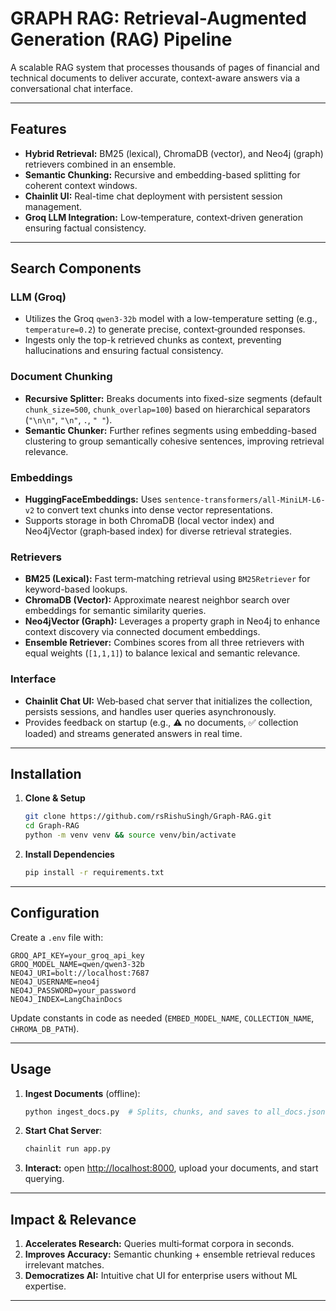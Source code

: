 # GRAPH RAG: Retrieval-Augmented Generation (RAG) Pipeline

A scalable RAG system that processes thousands of pages of financial and technical documents to deliver accurate, context-aware answers via a conversational chat interface.

---

## Features

* **Hybrid Retrieval:** BM25 (lexical), ChromaDB (vector), and Neo4j (graph) retrievers combined in an ensemble.
* **Semantic Chunking:** Recursive and embedding-based splitting for coherent context windows.
* **Chainlit UI:** Real-time chat deployment with persistent session management.
* **Groq LLM Integration:** Low‑temperature, context‑driven generation ensuring factual consistency.

---

## Search Components

### LLM (Groq)

* Utilizes the Groq `qwen3-32b` model with a low-temperature setting (e.g., `temperature=0.2`) to generate precise, context‑grounded responses.
* Ingests only the top-k retrieved chunks as context, preventing hallucinations and ensuring factual consistency.

### Document Chunking

* **Recursive Splitter:** Breaks documents into fixed-size segments (default `chunk_size=500`, `chunk_overlap=100`) based on hierarchical separators (`"\n\n"`, `"\n"`, `.`, `" "`).
* **Semantic Chunker:** Further refines segments using embedding-based clustering to group semantically cohesive sentences, improving retrieval relevance.

### Embeddings

* **HuggingFaceEmbeddings:** Uses `sentence-transformers/all-MiniLM-L6-v2` to convert text chunks into dense vector representations.
* Supports storage in both ChromaDB (local vector index) and Neo4jVector (graph‑based index) for diverse retrieval strategies.

### Retrievers

* **BM25 (Lexical):** Fast term‑matching retrieval using `BM25Retriever` for keyword-based lookups.
* **ChromaDB (Vector):** Approximate nearest neighbor search over embeddings for semantic similarity queries.
* **Neo4jVector (Graph):** Leverages a property graph in Neo4j to enhance context discovery via connected document embeddings.
* **Ensemble Retriever:** Combines scores from all three retrievers with equal weights (`[1,1,1]`) to balance lexical and semantic relevance.

### Interface

* **Chainlit Chat UI:** Web‑based chat server that initializes the collection, persists sessions, and handles user queries asynchronously.
* Provides feedback on startup (e.g., ⚠️ no documents, ✅ collection loaded) and streams generated answers in real time.

---

## Installation

1. **Clone & Setup**

   ```bash
   git clone https://github.com/rsRishuSingh/Graph-RAG.git
   cd Graph-RAG
   python -m venv venv && source venv/bin/activate
   ```

2. **Install Dependencies**

   ```bash
   pip install -r requirements.txt
   ```

---

## Configuration

Create a `.env` file with:

```dotenv
GROQ_API_KEY=your_groq_api_key
GROQ_MODEL_NAME=qwen/qwen3-32b
NEO4J_URI=bolt://localhost:7687
NEO4J_USERNAME=neo4j
NEO4J_PASSWORD=your_password
NEO4J_INDEX=LangChainDocs
```

Update constants in code as needed (`EMBED_MODEL_NAME`, `COLLECTION_NAME`, `CHROMA_DB_PATH`).

---

## Usage

1. **Ingest Documents** (offline):

   ```bash
   python ingest_docs.py  # Splits, chunks, and saves to all_docs.json
   ```

2. **Start Chat Server**:

   ```bash
   chainlit run app.py
   ```

3. **Interact:** open [http://localhost:8000](http://localhost:8000), upload your documents, and start querying.

---

## Impact & Relevance

1. **Accelerates Research:** Queries multi‑format corpora in seconds.
2. **Improves Accuracy:** Semantic chunking + ensemble retrieval reduces irrelevant matches.
3. **Democratizes AI:** Intuitive chat UI for enterprise users without ML expertise.

---
